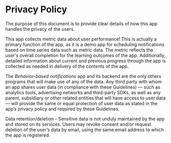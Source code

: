 # Privacy Policy

The purpose of this document is to provide clear details of how this app handles the privacy of the users.

This app collects metric data about user performance! This is actually a primary function of the app, as it is a demo app for scheduling notifications based on time series data such as metric data. The metric reflects the user's overall completion for the learning outcomes of the app. Additionally, detailed information about current and previous progress through the app is collected as needed in delivery of the contents of the app.

The _Behavior-based notifications_ app and its backend are the only others programs that will make use of any of the data. Any third party with whom an app shares user data (in compliance with these Guidelines) — such as analytics tools, advertising networks and third-party SDKs, as well as any parent, subsidiary or other related entities that will have access to user data — will provide the same or equal protection of user data as stated in the app’s privacy policy and required by these Guidelines.

Data retention/deletion - Sensitive data is not unduly maintained by the app and stored on its services. Users may revoke consent and/or request deletion of the user’s data by email, using the same email address to which the app is registered.